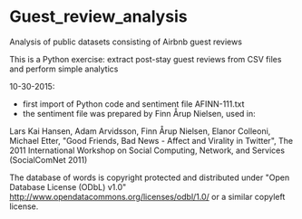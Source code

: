 # Guest_review_analysis
Analysis of public datasets consisting of Airbnb guest reviews

This is a Python exercise: extract post-stay guest reviews from CSV files and perform simple analytics

10-30-2015:
- first import of Python code and sentiment file AFINN-111.txt
- the sentiment file was prepared by Finn Årup Nielsen, used in:

Lars Kai Hansen, Adam Arvidsson, Finn Årup Nielsen, Elanor Colleoni, Michael Etter, "Good Friends, Bad News - Affect and Virality in Twitter", The 2011 International Workshop on Social Computing, Network, and Services (SocialComNet 2011)

The database of words is copyright protected and distributed under "Open Database License (ODbL) v1.0" http://www.opendatacommons.org/licenses/odbl/1.0/ or a similar copyleft license.
